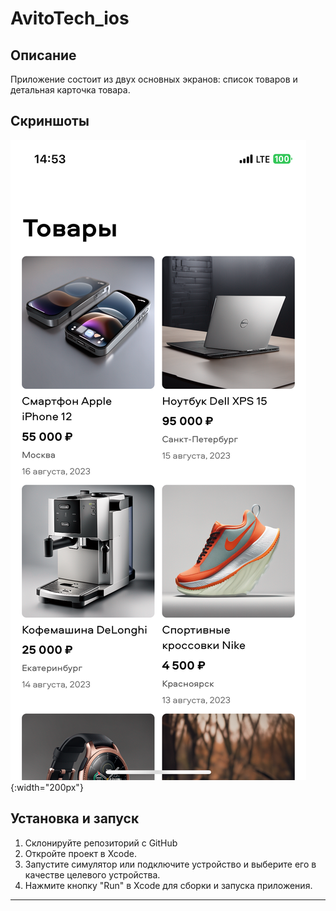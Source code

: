 # AvitoTech_ios

## Описание

Приложение состоит из двух основных экранов: список товаров и детальная карточка товара.

## Скриншоты

![](https://github.com/Crowru/AvitoTech/blob/develop/AvitoTech_ios/Resources/Screens/IMG_8763.PNG){:width="200px"}


## Установка и запуск

1. Склонируйте репозиторий с GitHub
2. Откройте проект в Xcode.
3. Запустите симулятор или подключите устройство и выберите его в качестве целевого устройства.
4. Нажмите кнопку "Run" в Xcode для сборки и запуска приложения.

---
